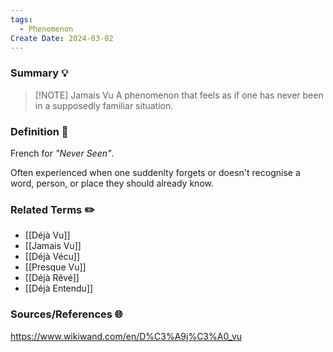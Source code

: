 ```yaml
---
tags:
  - Phenomenon
Create Date: 2024-03-02
---
```

### Summary 💡

> [!NOTE] Jamais Vu
> A phenomenon that feels as if one has never been in a supposedly familiar situation.

### Definition 📖
French for *"Never Seen"*.

Often experienced when one suddenlty forgets or doesn't recognise a word, person, or place they should already know.

### Related Terms ✏️
- [[Déjà Vu]]
- [[Jamais Vu]]
- [[Déjà Vécu]]
- [[Presque Vu]]
- [[Déjà Rêvé]]
- [[Déjà Entendu]]

### Sources/References 🌐 
https://www.wikiwand.com/en/D%C3%A9j%C3%A0_vu
